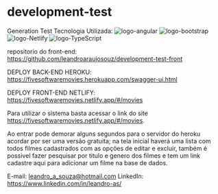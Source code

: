 # development-test
Generation Test
Tecnologia Utilizada:
<img src="https://img.shields.io/badge/Angular-DD0031?style=for-the-badge&logo=angular&logoColor=white" alt="logo-angular "/>
<img src="https://img.shields.io/badge/Bootstrap-563D7C?style=for-the-badge&logo=bootstrap&logoColor=white" alt="logo-bootstrap" />
<img src="https://img.shields.io/badge/Netlify-00C7B7?style=for-the-badge&logo=netlify&logoColor=white" alt="logo-Netlify"/>
<img src="https://img.shields.io/badge/TypeScript-007ACC?style=for-the-badge&logo=typescript&logoColor=white" alt="logo-TypeScript"/>

repositorio do front-end: https://github.com/leandroaraujosouz/development-test-front

DEPLOY BACK-END HEROKU: https://fivesoftwaremovies.herokuapp.com/swagger-ui.html

DEPLOY FRONT-END NETLIFY: https://fivesoftwaremovies.netlify.app/#/movies

Para utilizar o sistema basta acessar o link do site https://fivesoftwaremovies.netlify.app/#/movies.

Ao entrar pode demorar alguns segundos para o servidor do heroku acordar por ser uma versão gratuita;
na tela inicial haverá uma lista com todos filmes cadastrados com as opções de editar e excluir, também é possivel fazer pesquisar por titulo e genero dos filmes e tem um link cadastre aqui para adicionar um filme na base de dados.

E-mail: leandro_a_souza@hotmail.com
LinkedIn: https://www.linkedin.com/in/leandro-as/


